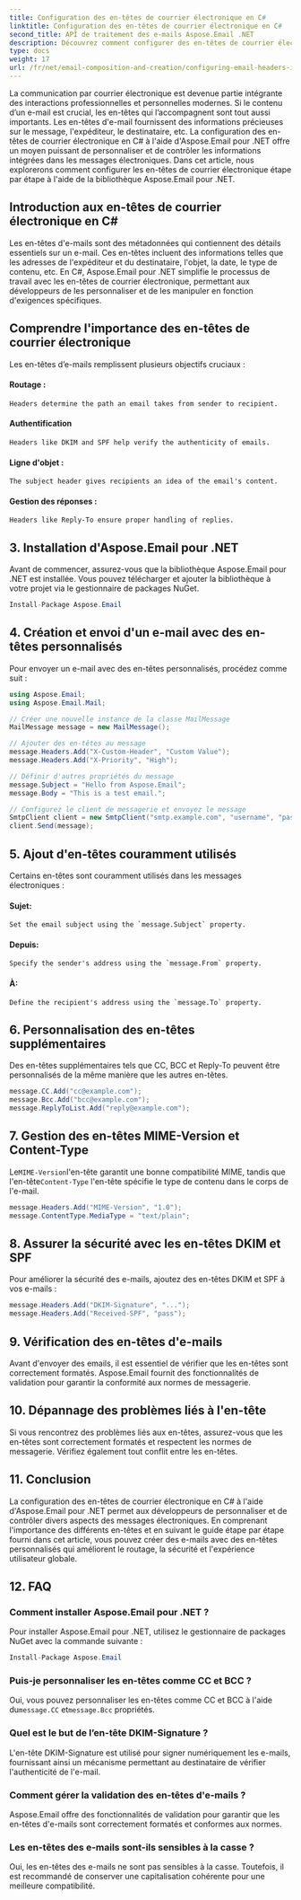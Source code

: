 ```yaml
---
title: Configuration des en-têtes de courrier électronique en C#
linktitle: Configuration des en-têtes de courrier électronique en C#
second_title: API de traitement des e-mails Aspose.Email .NET
description: Découvrez comment configurer des en-têtes de courrier électronique personnalisés en C# à l'aide d'Aspose.Email pour .NET. Guide étape par étape avec code source inclus. Améliorez le contrôle et la sécurité des e-mails.
type: docs
weight: 17
url: /fr/net/email-composition-and-creation/configuring-email-headers-in-csharp/
---
```


La communication par courrier électronique est devenue partie intégrante des interactions professionnelles et personnelles modernes. Si le contenu d’un e-mail est crucial, les en-têtes qui l’accompagnent sont tout aussi importants. Les en-têtes d'e-mail fournissent des informations précieuses sur le message, l'expéditeur, le destinataire, etc. La configuration des en-têtes de courrier électronique en C# à l'aide d'Aspose.Email pour .NET offre un moyen puissant de personnaliser et de contrôler les informations intégrées dans les messages électroniques. Dans cet article, nous explorerons comment configurer les en-têtes de courrier électronique étape par étape à l'aide de la bibliothèque Aspose.Email pour .NET.

## Introduction aux en-têtes de courrier électronique en C#

Les en-têtes d'e-mails sont des métadonnées qui contiennent des détails essentiels sur un e-mail. Ces en-têtes incluent des informations telles que les adresses de l'expéditeur et du destinataire, l'objet, la date, le type de contenu, etc. En C#, Aspose.Email pour .NET simplifie le processus de travail avec les en-têtes de courrier électronique, permettant aux développeurs de les personnaliser et de les manipuler en fonction d'exigences spécifiques.

## Comprendre l'importance des en-têtes de courrier électronique

Les en-têtes d’e-mails remplissent plusieurs objectifs cruciaux :
#### Routage : 
	Headers determine the path an email takes from sender to recipient.
#### Authentification
	Headers like DKIM and SPF help verify the authenticity of emails.
#### Ligne d'objet : 
	The subject header gives recipients an idea of the email's content.
#### Gestion des réponses : 
	Headers like Reply-To ensure proper handling of replies.

## 3. Installation d'Aspose.Email pour .NET

Avant de commencer, assurez-vous que la bibliothèque Aspose.Email pour .NET est installée. Vous pouvez télécharger et ajouter la bibliothèque à votre projet via le gestionnaire de packages NuGet.

```csharp
Install-Package Aspose.Email
```

## 4. Création et envoi d'un e-mail avec des en-têtes personnalisés

Pour envoyer un e-mail avec des en-têtes personnalisés, procédez comme suit :

```csharp
using Aspose.Email;
using Aspose.Email.Mail;

// Créer une nouvelle instance de la classe MailMessage
MailMessage message = new MailMessage();

// Ajouter des en-têtes au message
message.Headers.Add("X-Custom-Header", "Custom Value");
message.Headers.Add("X-Priority", "High");

// Définir d'autres propriétés du message
message.Subject = "Hello from Aspose.Email";
message.Body = "This is a test email.";

// Configurez le client de messagerie et envoyez le message
SmtpClient client = new SmtpClient("smtp.example.com", "username", "password");
client.Send(message);
```

## 5. Ajout d'en-têtes couramment utilisés

Certains en-têtes sont couramment utilisés dans les messages électroniques :

#### Sujet: 
	Set the email subject using the `message.Subject` property.
#### Depuis: 
	Specify the sender's address using the `message.From` property.
#### À: 
	Define the recipient's address using the `message.To` property.

## 6. Personnalisation des en-têtes supplémentaires

Des en-têtes supplémentaires tels que CC, BCC et Reply-To peuvent être personnalisés de la même manière que les autres en-têtes.

```csharp
message.CC.Add("cc@example.com");
message.Bcc.Add("bcc@example.com");
message.ReplyToList.Add("reply@example.com");
```

## 7. Gestion des en-têtes MIME-Version et Content-Type

 Le`MIME-Version`l'en-tête garantit une bonne compatibilité MIME, tandis que l'en-tête`Content-Type` l'en-tête spécifie le type de contenu dans le corps de l'e-mail.

```csharp
message.Headers.Add("MIME-Version", "1.0");
message.ContentType.MediaType = "text/plain";
```

## 8. Assurer la sécurité avec les en-têtes DKIM et SPF

Pour améliorer la sécurité des e-mails, ajoutez des en-têtes DKIM et SPF à vos e-mails :

```csharp
message.Headers.Add("DKIM-Signature", "...");
message.Headers.Add("Received-SPF", "pass");
```

## 9. Vérification des en-têtes d'e-mails

Avant d'envoyer des emails, il est essentiel de vérifier que les en-têtes sont correctement formatés. Aspose.Email fournit des fonctionnalités de validation pour garantir la conformité aux normes de messagerie.

## 10. Dépannage des problèmes liés à l'en-tête

Si vous rencontrez des problèmes liés aux en-têtes, assurez-vous que les en-têtes sont correctement formatés et respectent les normes de messagerie. Vérifiez également tout conflit entre les en-têtes.

## 11. Conclusion

La configuration des en-têtes de courrier électronique en C# à l'aide d'Aspose.Email pour .NET permet aux développeurs de personnaliser et de contrôler divers aspects des messages électroniques. En comprenant l'importance des différents en-têtes et en suivant le guide étape par étape fourni dans cet article, vous pouvez créer des e-mails avec des en-têtes personnalisés qui améliorent le routage, la sécurité et l'expérience utilisateur globale.

## 12. FAQ

### Comment installer Aspose.Email pour .NET ?

Pour installer Aspose.Email pour .NET, utilisez le gestionnaire de packages NuGet avec la commande suivante :
```csharp
Install-Package Aspose.Email
```

### Puis-je personnaliser les en-têtes comme CC et BCC ?

 Oui, vous pouvez personnaliser les en-têtes comme CC et BCC à l'aide du`message.CC` et`message.Bcc` propriétés.

### Quel est le but de l’en-tête DKIM-Signature ?

L'en-tête DKIM-Signature est utilisé pour signer numériquement les e-mails, fournissant ainsi un mécanisme permettant au destinataire de vérifier l'authenticité de l'e-mail.

### Comment gérer la validation des en-têtes d'e-mails ?

Aspose.Email offre des fonctionnalités de validation pour garantir que les en-têtes d'e-mails sont correctement formatés et conformes aux normes.

### Les en-têtes des e-mails sont-ils sensibles à la casse ?

Oui, les en-têtes des e-mails ne sont pas sensibles à la casse. Toutefois, il est recommandé de conserver une capitalisation cohérente pour une meilleure compatibilité.